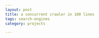 ```yaml
---
layout: post
title: a concurrent crawler in 100 lines
tags: search-engines
category: projects

---
```


<script src="https://gist.github.com/selimslab/3e7a9e32bc09ccdbbfe626584e20353c.js"></script>